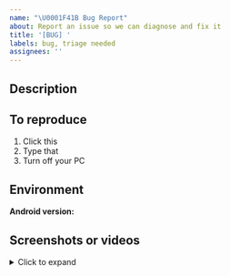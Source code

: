 ```yaml
---
name: "\U0001F41B Bug Report"
about: Report an issue so we can diagnose and fix it
title: '[BUG] '
labels: bug, triage needed
assignees: ''
---
```


## Description

<!-- Describe the bug you're reporting -->

## To reproduce

<!-- Write a clear list of steps to take to reproduce the bug -->

1. Click this
2. Type that
3. Turn off your PC

## Environment

<!-- Find your manager version at the bottom of the Settings tab -->

**Android version:**


## Screenshots or videos

<details>
<summary>Click to expand</summary>

<!-- upload any screenshots or recordings demonstrating the issue here-->

</details>
